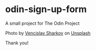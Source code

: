 # odin-sign-up-form
A small project for The Odin Project

Photo by <a href="https://unsplash.com/@vencislavsh?utm_source=unsplash&utm_medium=referral&utm_content=creditCopyText">Vencislav Sharkov</a> on <a href="https://unsplash.com/photos/n45fn9WPuKY?utm_source=unsplash&utm_medium=referral&utm_content=creditCopyText">Unsplash</a>

Thank you!